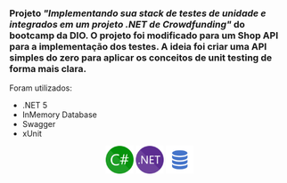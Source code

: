 ### Projeto *"Implementando sua stack de testes de unidade e integrados em um projeto .NET de Crowdfunding"* do bootcamp da DIO. O projeto foi modificado para um Shop API para a implementação dos testes. A ideia foi criar uma API simples do zero para aplicar os conceitos de unit testing de forma mais clara.

Foram utilizados:
* .NET 5
* InMemory Database
* Swagger
* xUnit

<div>
    <p align="center">
        <img src="https://raw.githubusercontent.com/github/explore/80688e429a7d4ef2fca1e82350fe8e3517d3494d/topics/csharp/csharp.png" alt="csharp" width="50px">
        <img src="https://raw.githubusercontent.com/github/explore/93d8a67084f94b2a444e510199a6e7622e5b09a3/topics/dotnet/dotnet.png" alt="dotnet" width="50px">
        <img src="https://raw.githubusercontent.com/github/explore/80688e429a7d4ef2fca1e82350fe8e3517d3494d/topics/sql/sql.png" alt="sql" width="50px">
    </p>
</div>